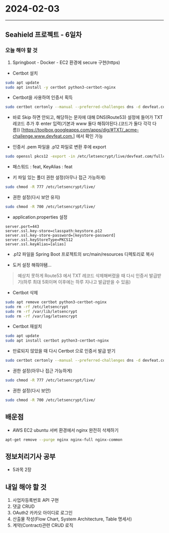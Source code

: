 # 2024-02-03

---

## Seahield 프로젝트 - 6일차

### 오늘 해야 할 것

1. Springboot - Docker - EC2 환경에 secure 구현(https)

- Certbot 설치

```bash
sudo apt update
sudo apt install -y certbot python3-certbot-nginx
```

- Certbot을 사용하여 인증서 획득

```bash
sudo certbot certonly --manual --preferred-challenges dns -d devfeat.com -d www.devfeat.com
```

- 바로 Skip 하면 안되고, 해당하는 문자에 대해 DNS(Route53) 설정에 들어가 TXT 레코드 추가 후 enter 입력(기본과 www 둘다 해줘야된다.(코드가 둘다 각각 다름))
  [https://toolbox.googleapps.com/apps/dig/#TXT/_acme-challenge.www.devfeat.com.] 에서 확인 가능

- 인증서 .pem 파일을 .p12 파일로 변환 후에 export

```bash
sudo openssl pkcs12 -export -in /etc/letsencrypt/live/devfeat.com/fullchain.pem -inkey /etc/letsencrypt/live/devfeat.com/privkey.pem -out keystore.p12 -name [feat]-CAfile /etc/letsencrypt/live/devfeat.com/chain.pem -caname root
```

- 패스워드 : feat, KeyAlias : feat

- 키 파일 있는 폴더 권한 설정(아무나 접근 가능하게)

```bash
sudo chmod -R 777 /etc/letsencrypt/live/
```

- 권한 설정(다시 보안 유지)

```bash
sudo chmod -R 700 /etc/letsencrypt/live/
```

- application.properties 설정

```properties
server.port=443
server.ssl.key-store=classpath:keystore.p12
server.ssl.key-store-password=[keystore-password]
server.ssl.keyStoreType=PKCS12
server.ssl.keyAlias=[alias]
```

- .p12 파일을 Spring Boot 프로젝트의 src/main/resources 디렉토리로 복사

- 도커 설정 해줘야됌...

> 예상치 못하게 Route53 에서 TXT 레코드 삭제해버렸을 때 다시 인증서 발급받기(하루 최대 5회이며 이후에는 하루 지나고 발급받을 수 있음)

- Certbot 삭제

```bash
sudo apt remove certbot python3-certbot-nginx
sudo rm -rf /etc/letsencrypt
sudo rm -rf /var/lib/letsencrypt
sudo rm -rf /var/log/letsencrypt
```

- Certbot 재설치

```bash
sudo apt update
sudo apt install certbot python3-certbot-nginx
```

- 만료되지 않았을 때 다시 Certbot 으로 인증서 발급 받기

```bash
sudo certbot certonly --manual --preferred-challenges dns -d devfeat.com -d www.devfeat.com --force-renewal

```

- 권한 설정(아무나 접근 가능하게)

```bash
sudo chmod -R 777 /etc/letsencrypt/live/
```

- 권한 설정(다시 보안)

```bash
sudo chmod -R 700 /etc/letsencrypt/live/
```

## 배운점

- AWS EC2 ubuntu 서버 환경에서 nginx 완전히 삭제하기

```bash
apt-get remove --purge nginx nginx-full nginx-common
```

## 정보처리기사 공부

- 5과목 2장

## 내일 해야 할 것

1. 사업자등록번호 API 구현
2. 댓글 CRUD
3. OAuth2 카카오 아이디로 로그인
4. 산출물 작성(Flow Chart, System Architecture, Table 명세서)
5. 계약(Contract)관련 CRUD 로직

